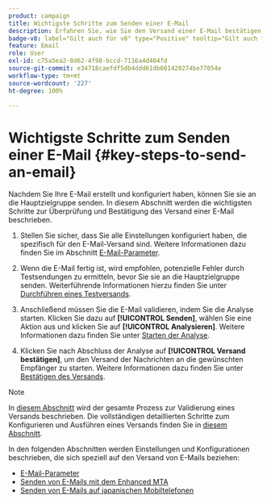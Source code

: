 ```yaml
---
product: campaign
title: Wichtigste Schritte zum Senden einer E-Mail
description: Erfahren Sie, wie Sie den Versand einer E-Mail bestätigen, und lernen Sie die Besonderheiten des E-Mail-Versands kennen
badge-v8: label="Gilt auch für v8" type="Positive" tooltip="Gilt auch für Campaign v8"
feature: Email
role: User
exl-id: c75a5ea2-8d62-4f98-bccd-7116a4d404fd
source-git-commit: e34718caefdf5db4ddd61db601420274be77054e
workflow-type: tm+mt
source-wordcount: '227'
ht-degree: 100%

---
```


# Wichtigste Schritte zum Senden einer E-Mail {#key-steps-to-send-an-email}

Nachdem Sie Ihre E-Mail erstellt und konfiguriert haben, können Sie sie an die Hauptzielgruppe senden. In diesem Abschnitt werden die wichtigsten Schritte zur Überprüfung und Bestätigung des Versand einer E-Mail beschrieben.

1. Stellen Sie sicher, dass Sie alle Einstellungen konfiguriert haben, die spezifisch für den E-Mail-Versand sind. Weitere Informationen dazu finden Sie im Abschnitt [E-Mail-Parameter](email-parameters.md).
1. Wenn die E-Mail fertig ist, wird empfohlen, potenzielle Fehler durch Testsendungen zu ermitteln, bevor Sie sie an die Hauptzielgruppe senden. Weiterführende Informationen hierzu finden Sie unter [Durchführen eines Testversands](steps-validating-the-delivery.md#sending-a-proof).

1. Anschließend müssen Sie die E-Mail validieren, indem Sie die Analyse starten. Klicken Sie dazu auf **[!UICONTROL Senden]**, wählen Sie eine Aktion aus und klicken Sie auf **[!UICONTROL Analysieren]**. Weitere Informationen dazu finden Sie unter [Starten der Analyse](steps-validating-the-delivery.md#analyzing-the-delivery).

1. Klicken Sie nach Abschluss der Analyse auf **[!UICONTROL Versand bestätigen]**, um den Versand der Nachrichten an die gewünschten Empfänger zu starten. Weitere Informationen dazu finden Sie unter [Bestätigen des Versands](steps-sending-the-delivery.md#confirming-delivery).

   <!--Add screenshot with analysis done and Confirm delivery button activated.-->

>[!NOTE]
>
>In [diesem Abschnitt](steps-validating-the-delivery.md) wird der gesamte Prozess zur Validierung eines Versands beschrieben. Die vollständigen detaillierten Schritte zum Konfigurieren und Ausführen eines Versands finden Sie in [diesem Abschnitt](steps-sending-the-delivery.md).

In den folgenden Abschnitten werden Einstellungen und Konfigurationen beschrieben, die sich speziell auf den Versand von E-Mails beziehen:
<!--* [Generating the mirror page](generating-mirror-page.md)
* [Email BCC](email-bcc.md)-->
* [E-Mail-Parameter](email-parameters.md)
* [Senden von E-Mails mit dem Enhanced MTA](sending-with-enhanced-mta.md)
* [Senden von E-Mails auf japanischen Mobiltelefonen](sending-emails-on-japanese-mobiles.md)
